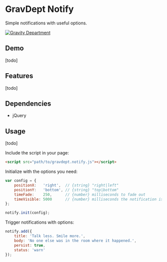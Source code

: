 # GravDept Notify

Simple notifications with useful options.

[![Gravity Department](http://gravitydept.com/_themes/gravdept/img/logo-footer.png)](http://gravitydept.com/)

## Demo

[todo]

## Features

[todo]

## Dependencies

- jQuery

## Usage

[todo]

Include the script in your page:

```html
<script src="path/to/gravdept.notify.js"></script>
```

Initialize with the options you need:

```javascript
var config = {
    positionX:   'right',  // {string} "right|left"
    positionY:   'bottom', // {string} "top|bottom"
    timeFade:    250,      // {number} milliseconds to fade out
    timeVisible: 5000      // {number} milliseconds the notification is visible
};

notify.init(config);
```

Trigger notifications with options:

```javascript
notify.add({
    title: 'Talk less. Smile more.',
    body: 'No one else was in the room where it happened.',
    persist: true,
    status: 'warn'
});
```
